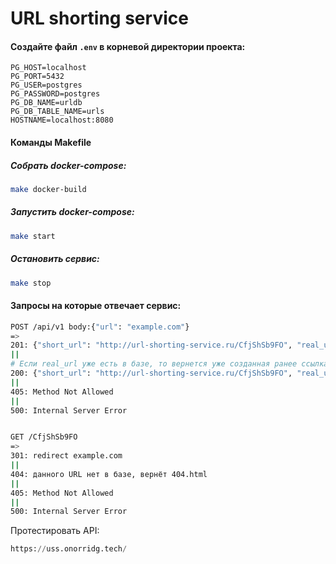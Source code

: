 # URL shorting service

#### Создайте файл `.env` в корневой директории проекта:
```
PG_HOST=localhost
PG_PORT=5432
PG_USER=postgres
PG_PASSWORD=postgres
PG_DB_NAME=urldb
PG_DB_TABLE_NAME=urls
HOSTNAME=localhost:8080
```

#### Команды Makefile
##### Собрать docker-compose:
```bash
make docker-build
```
##### Запустить docker-compose:
```bash
make start
```
##### Остановить сервис:
```bash
make stop
```

#### Запросы на которые отвечает сервис:
```bash
POST /api/v1 body:{"url": "example.com"}
=>
201: {"short_url": "http://url-shorting-service.ru/CfjShSb9FO", "real_url": "example.com"}
||
# Если real_url уже есть в базе, то вернется уже созданная ранее ссылка 
200: {"short_url": "http://url-shorting-service.ru/CfjShSb9FO", "real_url": "example.com"}
||
405: Method Not Allowed
||
500: Internal Server Error


GET /CfjShSb9FO
=>
301: redirect example.com
||
404: данного URL нет в базе, вернёт 404.html
||
405: Method Not Allowed
||
500: Internal Server Error
```
Протестировать API:
```python
https://uss.onorridg.tech/
```